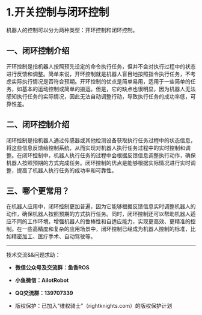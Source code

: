 # 1.开关控制与闭环控制

机器人的控制可以分为两种类型：开环控制和闭环控制。

## 一、闭环控制介绍
开环控制是指机器人按照预先设定的命令执行任务，但并不会对执行过程中的状态进行反馈和调整。简单来说，开环控制就是机器人盲目地按照指令执行任务，不考虑实际执行情况是否符合预期。开环控制的优点是简单易用，适用于一些简单的任务，如基本的运动控制或简单的搬运。但是，它的缺点也很明显，因为机器人无法感知执行任务的实际情况，因此无法自动调整行动，导致执行任务的成功率低，可靠性差。

## 二、闭环控制介绍

闭环控制是指机器人通过传感器或其他检测设备获取执行任务过程中的状态信息，将这些信息反馈给控制系统，从而实现对机器人执行任务过程中的实时控制和调整。在闭环控制中，机器人执行任务的过程中会根据反馈信息调整执行动作，确保机器人按照预期的方式完成任务。闭环控制的优点是能够根据实际情况进行实时调整，提高了机器人执行任务的成功率和可靠性。

## 三、哪个更常用？

在机器人应用中，闭环控制更加普遍，因为它能够根据反馈信息实时调整机器人的动作，确保机器人按照预期的方式执行任务。同时，闭环控制还可以帮助机器人适应不同的工作环境，增强机器人的鲁棒性和自适应能力，实现更高效、更精准的控制。在一些高精度和复杂的应用场景中，闭环控制已经成为机器人控制的标准，比如精密加工、医疗手术、自动驾驶等。



--------------

技术交流&&问题求助：

- **微信公众号及交流群：鱼香ROS**
- **小鱼微信：AiIotRobot**
- **QQ交流群：139707339**

- 版权保护：已加入“维权骑士”（rightknights.com）的版权保护计划
